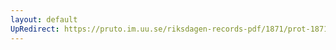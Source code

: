 ```yaml
---
layout: default
UpRedirect: https://pruto.im.uu.se/riksdagen-records-pdf/1871/prot-1871--ak--515/prot-1871--ak--515_004.pdf
---
```

